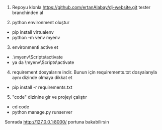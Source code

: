 1. Repoyu klonla
https://github.com/ertanAlabay/dj-website.git
tester branchinden al

2. python environment oluştur 
* pip install virtualenv
* python -m venv myenv

3. environmenti active et
* .\myenv\Scripts\activate
* ya da \myenv\Scripts\activate

4. requirement dosyalarını indir. 
Bunun için requirements.txt dosyalarıyla aynı dizinde olmaya dikkat et
* pip install -r requirements.txt

5. "code" dizinine gir ve projeyi çalıştır
* cd code
* python manage.py runserver

Sonrada http://127.0.0.1:8000/ portuna bakabilirsin
